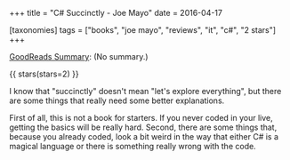 +++
title = "C# Succinctly - Joe Mayo"
date = 2016-04-17

[taxonomies]
tags = ["books", "joe mayo", "reviews", "it", "c#", "2 stars"]
+++

[GoodReads Summary](https://www.goodreads.com/book/show/26101445-c-succinctly):
(No summary.)

<!-- more -->

{{ stars(stars=2) }}

I know that "succinctly" doesn't mean "let's explore everything", but there are
some things that really need some better explanations.

First of all, this is not a book for starters. If you never coded in your
live, getting the basics will be really hard. Second, there are some things
that, because you already coded, look a bit weird in the way that either C# is
a magical language or there is something really wrong with the code.
